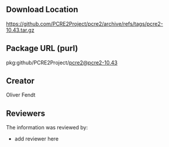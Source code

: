 ## Download Location

https://github.com/PCRE2Project/pcre2/archive/refs/tags/pcre2-10.43.tar.gz

## Package URL (purl)

pkg:github/PCRE2Project/pcre2@pcre2-10.43

## Creator

Oliver Fendt

## Reviewers

The information was reviewed by:

* add reviewer here
